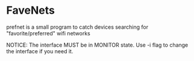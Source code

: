 # FaveNets 
prefnet is a small program to catch devices searching for "favorite/preferred" wifi networks 

NOTICE: The interface MUST be in MONITOR state. 
        Use -i flag to change the interface if you need it. 
        
